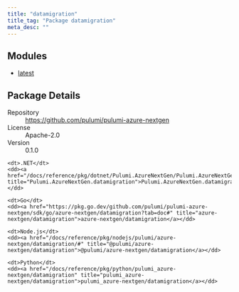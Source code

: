 ```yaml
---
title: "datamigration"
title_tag: "Package datamigration"
meta_desc: ""
---
```


<!-- WARNING: this file was generated by Pulumi Docs Generator. -->
<!-- Do not edit by hand unless you're certain you know what you are doing! -->



<h2 id="modules">Modules</h2>
<ul class="api">
    <li><a href="latest/" title="latest"><span class="symbol module"></span>latest</a></li>
</ul>

<h2 id="package-details">Package Details</h2>
<dl class="package-details">
	<dt>Repository</dt>
	<dd><a href="https://github.com/pulumi/pulumi-azure-nextgen">https://github.com/pulumi/pulumi-azure-nextgen</a></dd>
	<dt>License</dt>
	<dd>Apache-2.0</dd>
	<dt>Version</dt>
	<dd>0.1.0</dd>
</dl>



<dl class="tabular">

    <dt>.NET</dt>
    <dd><a href="/docs/reference/pkg/dotnet/Pulumi.AzureNextGen/Pulumi.AzureNextGen.datamigration.html" title="Pulumi.AzureNextGen.datamigration">Pulumi.AzureNextGen.datamigration</a></dd>

    <dt>Go</dt>
    <dd><a href="https://pkg.go.dev/github.com/pulumi/pulumi-azure-nextgen/sdk/go/azure-nextgen/datamigration?tab=doc#" title="azure-nextgen/datamigration">azure-nextgen/datamigration</a></dd>

    <dt>Node.js</dt>
    <dd><a href="/docs/reference/pkg/nodejs/pulumi/azure-nextgen/datamigration/#" title="@pulumi/azure-nextgen/datamigration">@pulumi/azure-nextgen/datamigration</a></dd>

    <dt>Python</dt>
    <dd><a href="/docs/reference/pkg/python/pulumi_azure-nextgen/datamigration" title="pulumi_azure-nextgen/datamigration">pulumi_azure-nextgen/datamigration</a></dd>

</dl>

